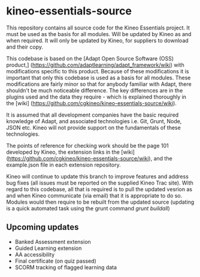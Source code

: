 kineo-essentials-source
=======================

This repository contains all source code for the Kineo Essentials project. It must be used as the basis for all modules. Will be updated by Kineo as and when required. It will only be updated by Kineo, for suppliers to download and their copy.

This codebase is based on the [Adapt Open Source Software (OSS) product,] (https://github.com/adaptlearning/adapt_framework/wiki) with modifications specific to this product. Because of these modifications it is important that only this codebase is used as a basis for all modules. These modifications are fairly minor so that for anybody familiar with Adapt, there shouldn't be much noticeable difference. The key differences are in the plugins used and the data they require - which is explained thoroughly in the [wiki] (https://github.com/cgkineo/kineo-essentials-source/wiki).


It is assumed that all development companies have the basic required knowledge of Adapt, and associated technologies i.e. Git, Grunt, Node, JSON etc. Kineo will not provide support on the fundamentals of these technologies.  

The points of reference for checking work should be the page 101 developed by Kineo, the extension links in the [wiki] (https://github.com/cgkineo/kineo-essentials-source/wiki), and the example.json file in each extension repository.

Kineo will continue to update this branch to improve features and address bug fixes (all issues must be reported on the supplied Kineo Trac site). With regard to this codebase, all that is required is to pull the updated vesrion as and when Kineo communicate (via email) that it is appropriate to do so. Modules would then require to be rebuilt from the updated source (updating is a quick automated task using the grunt command _grunt buildall_)


## Upcoming updates
* Banked Assessment extension
* Guided Learning extension
* AA accessibility
* Final certificate (on quiz passed)
* SCORM tracking of flagged learning data
